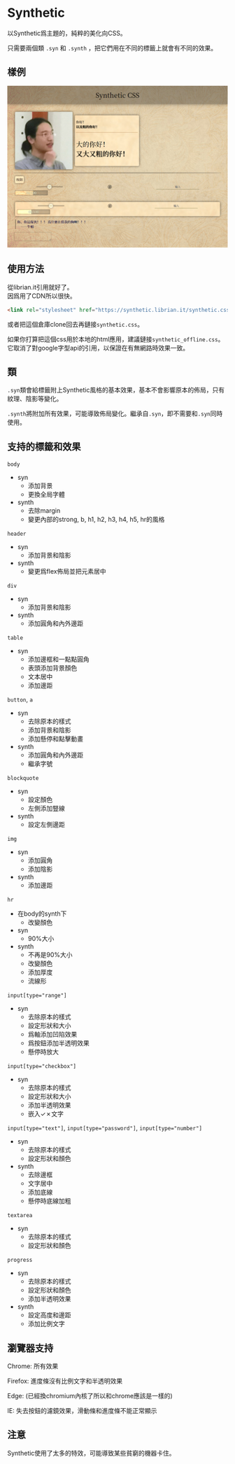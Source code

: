 # Synthetic

以Synthetic爲主題的，純粹的美化向CSS。

只需要兩個類 `.syn` 和 `.synth` ，把它們用在不同的標籤上就會有不同的效果。

## 樣例

![樣例.jpg](樣例.jpg)

## 使用方法

從librian.it引用就好了。  
因爲用了CDN所以很快。

```html
<link rel="stylesheet" href="https://synthetic.librian.it/synthetic.css">
```

或者把這個倉庫clone回去再鏈接`synthetic.css`。

如果你打算把這個css用於本地的html應用，建議鏈接`synthetic_offline.css`。它取消了對google字型api的引用，以保證在有無網路時效果一致。

## 類

`.syn`類會給標籤附上Synthetic風格的基本效果，基本不會影響原本的佈局，只有紋理、陰影等變化。

`.synth`將附加所有效果，可能導致佈局變化。繼承自`.syn`，即不需要和`.syn`同時使用。

## 支持的標籤和效果

`body`
+ syn
    - 添加背景
    - 更換全局字體
+ synth
    - 去除margin
    - 變更內部的strong, b, h1, h2, h3, h4, h5, hr的風格
    
`header`
+ syn
    - 添加背景和陰影
+ synth
    - 變更爲flex佈局並把元素居中

`div`
+ syn
    - 添加背景和陰影
+ synth
    - 添加圓角和內外邊距

`table`
+ syn
    - 添加邊框和一點點圓角
    - 表頭添加背景顏色
    - 文本居中
    - 添加邊距

`button`, `a`
+ syn
    - 去除原本的樣式
    - 添加背景和陰影
    - 添加懸停和點擊動畫
+ synth
    - 添加圓角和內外邊距
    - 繼承字號

`blockquote`
+ syn
    - 設定顏色
    - 左側添加豎線
+ synth
    - 設定左側邊距

`img`
+ syn
    - 添加圓角
    - 添加陰影
+ synth
    - 添加邊距

`hr`
+ 在body的synth下
    - 改變顏色
+ syn
    - 90%大小
+ synth
    - 不再是90%大小
    - 改變顏色
    - 添加厚度
    - 流線形

`input[type="range"]`
+ syn
    - 去除原本的樣式
    - 設定形狀和大小
    - 爲軸添加凹陷效果
    - 爲按鈕添加半透明效果
    - 懸停時放大

`input[type="checkbox"]`
+ syn
    - 去除原本的樣式
    - 設定形狀和大小
    - 添加半透明效果
    - 嵌入✓✗文字

`input[type="text"]`, `input[type="password"]`, `input[type="number"]`
+ syn
    - 去除原本的樣式
    - 設定形狀和顏色
+ synth
    - 去除邊框
    - 文字居中
    - 添加底線
    - 懸停時底線加粗

`textarea`
+ syn
    - 去除原本的樣式
    - 設定形狀和顏色

`progress`
+ syn
    - 去除原本的樣式
    - 設定形狀和顏色
    - 添加半透明效果
+ synth
    - 設定高度和邊距
    - 添加比例文字

## 瀏覽器支持

Chrome: 所有效果

Firefox: 進度條沒有比例文字和半透明效果

Edge: (已經換chromium內核了所以和chrome應該是一樣的)

IE: 失去按鈕的濾鏡效果，滑動條和進度條不能正常顯示

## 注意

Synthetic使用了太多的特效，可能導致某些貧窮的機器卡住。

